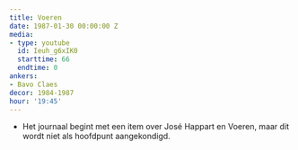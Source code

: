 ```yaml
---
title: Voeren
date: 1987-01-30 00:00:00 Z
media:
- type: youtube
  id: Ieuh_g6xIK0
  starttime: 66
  endtime: 0
ankers:
- Bavo Claes
decor: 1984-1987
hour: '19:45'
---
```


* Het journaal begint met een item over José Happart en Voeren, maar dit wordt niet als hoofdpunt aangekondigd.

